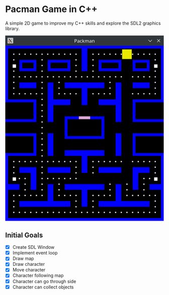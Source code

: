 Pacman Game in C++
==================

A simple 2D game to improve my C++ skills and explore the SDL2 graphics library.


![Game Screenshot](https://github.com/cbspace/Packman/blob/main/images/screenshot.jpg?raw=true)


Initial Goals
-------------
- [x] Create SDL Window
- [x] Implement event loop
- [x] Draw map
- [x] Draw character
- [x] Move character
- [x] Character following map
- [x] Character can go through side
- [x] Character can collect objects